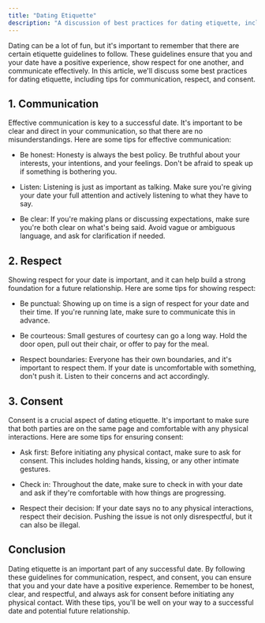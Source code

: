 ```yaml
---
title: "Dating Etiquette"
description: "A discussion of best practices for dating etiquette, including tips for communication, respect, and consent."
---
```

Dating can be a lot of fun, but it's important to remember that there are certain etiquette guidelines to follow. These guidelines ensure that you and your date have a positive experience, show respect for one another, and communicate effectively. In this article, we'll discuss some best practices for dating etiquette, including tips for communication, respect, and consent.

## 1.  Communication

Effective communication is key to a successful date. It's important to be clear and direct in your communication, so that there are no misunderstandings. Here are some tips for effective communication:

-   Be honest: Honesty is always the best policy. Be truthful about your interests, your intentions, and your feelings. Don't be afraid to speak up if something is bothering you.
    
-   Listen: Listening is just as important as talking. Make sure you're giving your date your full attention and actively listening to what they have to say.
    
-   Be clear: If you're making plans or discussing expectations, make sure you're both clear on what's being said. Avoid vague or ambiguous language, and ask for clarification if needed.

## 2.  Respect

Showing respect for your date is important, and it can help build a strong foundation for a future relationship. Here are some tips for showing respect:

-   Be punctual: Showing up on time is a sign of respect for your date and their time. If you're running late, make sure to communicate this in advance.
    
-   Be courteous: Small gestures of courtesy can go a long way. Hold the door open, pull out their chair, or offer to pay for the meal.
    
-   Respect boundaries: Everyone has their own boundaries, and it's important to respect them. If your date is uncomfortable with something, don't push it. Listen to their concerns and act accordingly.
    

## 3.  Consent

Consent is a crucial aspect of dating etiquette. It's important to make sure that both parties are on the same page and comfortable with any physical interactions. Here are some tips for ensuring consent:

-   Ask first: Before initiating any physical contact, make sure to ask for consent. This includes holding hands, kissing, or any other intimate gestures.
    
-   Check in: Throughout the date, make sure to check in with your date and ask if they're comfortable with how things are progressing.
    
-   Respect their decision: If your date says no to any physical interactions, respect their decision. Pushing the issue is not only disrespectful, but it can also be illegal.
    

## Conclusion

Dating etiquette is an important part of any successful date. By following these guidelines for communication, respect, and consent, you can ensure that you and your date have a positive experience. Remember to be honest, clear, and respectful, and always ask for consent before initiating any physical contact. With these tips, you'll be well on your way to a successful date and potential future relationship.
